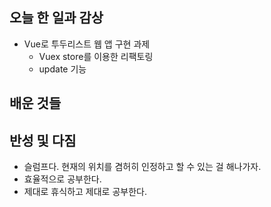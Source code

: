## 오늘 한 일과 감상
- Vue로 투두리스트 웹 앱 구현 과제
  - Vuex store를 이용한 리팩토링
  - update 기능

## 배운 것들

## 반성 및 다짐

- 슬럼프다. 현재의 위치를 겸허히 인정하고 할 수 있는 걸 해나가자.
- 효율적으로 공부한다.
- 제대로 휴식하고 제대로 공부한다.
